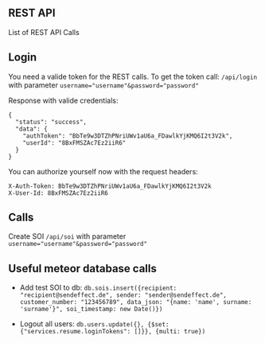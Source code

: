 ## REST API

List of REST API Calls

## Login

You need a valide token for the REST calls. To get the token call:
``/api/login`` with parameter ``username="username"&password="password"``

Response with valide credentials:
```
{
  "status": "success",
  "data": {
    "authToken": "BbTe9w3DTZhPNriUWv1aU6a_FDawlkYjKMQ6I2t3V2k",
    "userId": "8BxFMSZAc7Ez2iiR6"
  }
}
```
You can authorize yourself now with the request headers:
```
X-Auth-Token: BbTe9w3DTZhPNriUWv1aU6a_FDawlkYjKMQ6I2t3V2k
X-User-Id: 8BxFMSZAc7Ez2iiR6
```

## Calls

Create SOI
``/api/soi`` with parameter ``username="username"&password="password"``

## Useful meteor database calls
* Add test SOI to db: ``db.sois.insert({recipient: "recipient@sendeffect.de", sender: "sender@sendeffect.de", customer_number: "123456789", data_json: "{name: 'name', surname: 'surname'}", soi_timestamp: new Date()})``

* Logout all users: ``db.users.update({}, {$set: {"services.resume.loginTokens": []}}, {multi: true})``
